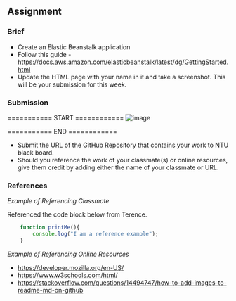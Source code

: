 ## Assignment

### Brief

- Create an Elastic Beanstalk application
- Follow this guide - https://docs.aws.amazon.com/elasticbeanstalk/latest/dg/GettingStarted.html
- Update the HTML page with your name in it and take a screenshot. This will be your submission for this week.

### Submission 
=========== START ============
![image](https://github.com/user-attachments/assets/7acf2cfe-869a-4970-bdbe-7372ffdf80d9)

=========== END ============
- Submit the URL of the GitHub Repository that contains your work to NTU black board.
- Should you reference the work of your classmate(s) or online resources, give them credit by adding either the name of your classmate or URL. 

### References

_Example of Referencing Classmate_

Referenced the code block below from Terence.
```js
    function printMe(){
        console.log("I am a reference example");
    }
```

_Example of Referencing Online Resources_

- https://developer.mozilla.org/en-US/
- https://www.w3schools.com/html/
- https://stackoverflow.com/questions/14494747/how-to-add-images-to-readme-md-on-github
